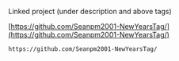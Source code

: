   
Linked project (under description and above tags)

[https://github.com/Seanpm2001-NewYearsTag/](https://github.com/Seanpm2001-NewYearsTag/)

```
https://github.com/Seanpm2001-NewYearsTag/
```
